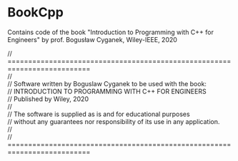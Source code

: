 # BookCpp
Contains code of the book "Introduction to Programming with C++ for Engineers" by prof. Bogusław Cyganek, Wiley-IEEE, 2020 

// ==========================================================================<br/>
//<br/>
// Software written by Boguslaw Cyganek to be used with the book:<br/>
// INTRODUCTION TO PROGRAMMING WITH C++ FOR ENGINEERS<br/>
// Published by Wiley, 2020<br/>
//<br/>
// The software is supplied as is and for educational purposes<br/>
// without any guarantees nor responsibility of its use in any application.<br/>
//<br/>
// ==========================================================================<br/>



